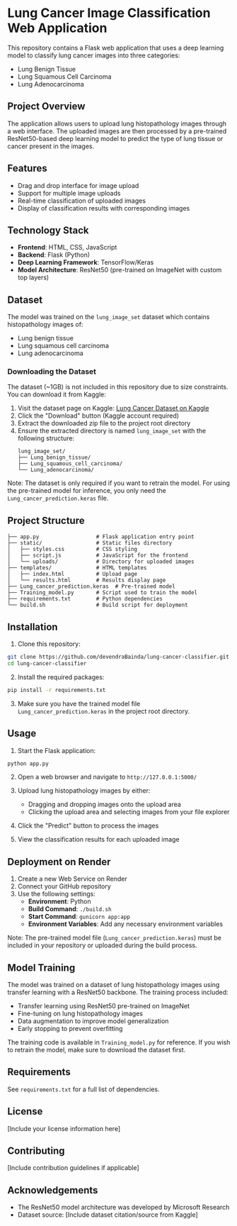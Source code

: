 # Lung Cancer Image Classification Web Application

This repository contains a Flask web application that uses a deep learning model to classify lung cancer images into three categories:
- Lung Benign Tissue
- Lung Squamous Cell Carcinoma
- Lung Adenocarcinoma

## Project Overview

The application allows users to upload lung histopathology images through a web interface. The uploaded images are then processed by a pre-trained ResNet50-based deep learning model to predict the type of lung tissue or cancer present in the images.

## Features

- Drag and drop interface for image upload
- Support for multiple image uploads
- Real-time classification of uploaded images
- Display of classification results with corresponding images

## Technology Stack

- **Frontend**: HTML, CSS, JavaScript
- **Backend**: Flask (Python)
- **Deep Learning Framework**: TensorFlow/Keras
- **Model Architecture**: ResNet50 (pre-trained on ImageNet with custom top layers)

## Dataset

The model was trained on the `lung_image_set` dataset which contains histopathology images of:
- Lung benign tissue
- Lung squamous cell carcinoma
- Lung adenocarcinoma

### Downloading the Dataset

The dataset (~1GB) is not included in this repository due to size constraints. You can download it from Kaggle:

1. Visit the dataset page on Kaggle: [Lung Cancer Dataset on Kaggle](https://www.kaggle.com/datasets/andrewmvd/lung-and-colon-cancer-histopathological-images?resource=download)
2. Click the "Download" button (Kaggle account required)
3. Extract the downloaded zip file to the project root directory
4. Ensure the extracted directory is named `lung_image_set` with the following structure:
   ```
   lung_image_set/
   ├── Lung_benign_tissue/
   ├── Lung_squamous_cell_carcinoma/
   └── Lung_adenocarcinoma/
   ```

Note: The dataset is only required if you want to retrain the model. For using the pre-trained model for inference, you only need the `Lung_cancer_prediction.keras` file.

## Project Structure

```
├── app.py                  # Flask application entry point
├── static/                 # Static files directory
│   ├── styles.css          # CSS styling
│   ├── script.js           # JavaScript for the frontend
│   └── uploads/            # Directory for uploaded images
├── templates/              # HTML templates
│   ├── index.html          # Upload page
│   └── results.html        # Results display page
├── Lung_cancer_prediction.keras  # Pre-trained model
├── Training_model.py       # Script used to train the model
├── requirements.txt        # Python dependencies
└── build.sh                # Build script for deployment
```

## Installation

1. Clone this repository:
```bash
git clone https://github.com/devendraBainda/lung-cancer-classifier.git
cd lung-cancer-classifier
```

2. Install the required packages:
```bash
pip install -r requirements.txt
```

3. Make sure you have the trained model file `Lung_cancer_prediction.keras` in the project root directory.

## Usage

1. Start the Flask application:
```bash
python app.py
```

2. Open a web browser and navigate to `http://127.0.0.1:5000/`

3. Upload lung histopathology images by either:
   - Dragging and dropping images onto the upload area
   - Clicking the upload area and selecting images from your file explorer

4. Click the "Predict" button to process the images

5. View the classification results for each uploaded image

## Deployment on Render

1. Create a new Web Service on Render
2. Connect your GitHub repository
3. Use the following settings:
   - **Environment**: Python
   - **Build Command**: `./build.sh`
   - **Start Command**: `gunicorn app:app`
   - **Environment Variables**: Add any necessary environment variables

Note: The pre-trained model file (`Lung_cancer_prediction.keras`) must be included in your repository or uploaded during the build process.

## Model Training

The model was trained on a dataset of lung histopathology images using transfer learning with a ResNet50 backbone. The training process included:

- Transfer learning using ResNet50 pre-trained on ImageNet
- Fine-tuning on lung histopathology images
- Data augmentation to improve model generalization
- Early stopping to prevent overfitting

The training code is available in `Training_model.py` for reference. If you wish to retrain the model, make sure to download the dataset first.

## Requirements

See `requirements.txt` for a full list of dependencies.

## License

[Include your license information here]

## Contributing

[Include contribution guidelines if applicable]

## Acknowledgements

- The ResNet50 model architecture was developed by Microsoft Research
- Dataset source: [Include dataset citation/source from Kaggle]
